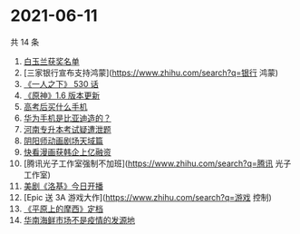 # 2021-06-11

共 14 条

<!-- BEGIN -->
<!-- 最后更新时间 Fri Jun 11 2021 13:13:12 GMT+0800 (China Standard Time) -->

1. [白玉兰获奖名单](https://www.zhihu.com/search?q=白玉兰)
2. [三家银行宣布支持鸿蒙](https://www.zhihu.com/search?q=银行 鸿蒙)
3. [《一人之下》 530 话](https://www.zhihu.com/search?q=一人之下)
4. [《原神》1.6 版本更新](https://www.zhihu.com/search?q=原神)
5. [高考后买什么手机](https://www.zhihu.com/search?q=高考后手机)
6. [华为手机是比亚迪造的？](https://www.zhihu.com/search?q=华为手机)
7. [河南专升本考试疑遭泄题](https://www.zhihu.com/search?q=河南专升本)
8. [阴阳师动画剧场天域篇](https://www.zhihu.com/search?q=阴阳师)
9. [快看漫画获韩企上亿融资](https://www.zhihu.com/search?q=快看漫画)
10. [腾讯光子工作室强制不加班](https://www.zhihu.com/search?q=腾讯 光子工作室)
11. [美剧《洛基》今日开播](https://www.zhihu.com/search?q=洛基)
12. [Epic 送 3A 游戏大作](https://www.zhihu.com/search?q=游戏 控制)
13. [《平原上的摩西》定档](https://www.zhihu.com/search?q=平原上的摩西)
14. [华南海鲜市场不是疫情的发源地](https://www.zhihu.com/search?q=华南海鲜市场)

<!-- END -->
